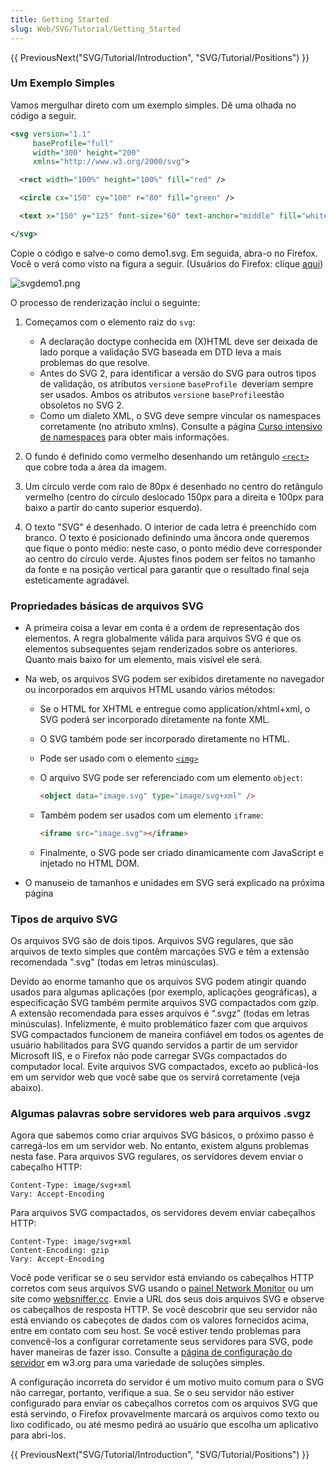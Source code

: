 ```yaml
---
title: Getting Started
slug: Web/SVG/Tutorial/Getting_Started
---
```


{{ PreviousNext("SVG/Tutorial/Introduction", "SVG/Tutorial/Positions") }}

### Um Exemplo Simples

Vamos mergulhar direto com um exemplo simples. Dê uma olhada no código a seguir.

```xml
<svg version="1.1"
     baseProfile="full"
     width="300" height="200"
     xmlns="http://www.w3.org/2000/svg">

  <rect width="100%" height="100%" fill="red" />

  <circle cx="150" cy="100" r="80" fill="green" />

  <text x="150" y="125" font-size="60" text-anchor="middle" fill="white">SVG</text>

</svg>
```

Copie o código e salve-o como demo1.svg. Em seguida, abra-o no Firefox. Você o verá como visto na figura a seguir. (Usuários do Firefox: clique [aqui](svgdemo1.xml))

![svgdemo1.png](svgdemo1.png)

O processo de renderização inclui o seguinte:

1. Começamos com o elemento raiz do `svg`:

   - A declaração doctype conhecida em (X)HTML deve ser deixada de lado porque a validação SVG baseada em DTD leva a mais problemas do que resolve.
   - Antes do SVG 2, para identificar a versão do SVG para outros tipos de validação, os atributos `version`e `baseProfile `deveriam sempre ser usados. Ambos os atributos `version`e `baseProfile`estão obsoletos no SVG 2.
   - Como um dialeto XML, o SVG deve sempre vincular os namespaces corretamente (no atributo xmlns). Consulte a página [Curso intensivo de namespaces](/pt-BR/docs/Web/SVG/Namespaces_Crash_Course) para obter mais informações.

2. O fundo é definido como vermelho desenhando um retângulo [`<rect>`](/pt-BR/docs//Web/SVG/Element/rect) que cobre toda a área da imagem.
3. Um círculo verde [<circle>](/pt-BR/docs//Web/SVG/Element/circle)com raio de 80px é desenhado no centro do retângulo vermelho (centro do círculo deslocado 150px para a direita e 100px para baixo a partir do canto superior esquerdo).
4. O texto "SVG" é desenhado. O interior de cada letra é preenchido com branco. O texto é posicionado definindo uma âncora onde queremos que fique o ponto médio: neste caso, o ponto médio deve corresponder ao centro do círculo verde. Ajustes finos podem ser feitos no tamanho da fonte e na posição vertical para garantir que o resultado final seja esteticamente agradável.

### Propriedades básicas de arquivos SVG

- A primeira coisa a levar em conta é a ordem de representação dos elementos. A regra globalmente válida para arquivos SVG é que os elementos subsequentes sejam renderizados sobre os anteriores. Quanto mais baixo for um elemento, mais visível ele será.
- Na web, os arquivos SVG podem ser exibidos diretamente no navegador ou incorporados em arquivos HTML usando vários métodos:

  - Se o HTML for XHTML e entregue como application/xhtml+xml, o SVG poderá ser incorporado diretamente na fonte XML.
  - O SVG também pode ser incorporado diretamente no HTML.
  - Pode ser usado com o elemento [`<img>`](/pt-BR/docs/Web/HTML/Element/img)
  - O arquivo SVG pode ser referenciado com um elemento `object`:

    ```html
    <object data="image.svg" type="image/svg+xml" />
    ```

  - Também podem ser usados ​​com um elemento `iframe`:

    ```html
    <iframe src="image.svg"></iframe>
    ```

  - Finalmente, o SVG pode ser criado dinamicamente com JavaScript e injetado no HTML DOM.

- O manuseio de tamanhos e unidades em SVG será explicado na próxima página

### Tipos de arquivo SVG

Os arquivos SVG são de dois tipos. Arquivos SVG regulares, que são arquivos de texto simples que contêm marcações SVG e têm a extensão recomendada ".svg" (todas em letras minúsculas).

Devido ao enorme tamanho que os arquivos SVG podem atingir quando usados ​​para algumas aplicações (por exemplo, aplicações geográficas), a especificação SVG também permite arquivos SVG compactados com gzip. A extensão recomendada para esses arquivos é “.svgz” (todas em letras minúsculas). Infelizmente, é muito problemático fazer com que arquivos SVG compactados funcionem de maneira confiável em todos os agentes de usuário habilitados para SVG quando servidos a partir de um servidor Microsoft IIS, e o Firefox não pode carregar SVGs compactados do computador local. Evite arquivos SVG compactados, exceto ao publicá-los em um servidor web que você sabe que os servirá corretamente (veja abaixo).

### Algumas palavras sobre servidores web para arquivos .svgz

Agora que sabemos como criar arquivos SVG básicos, o próximo passo é carregá-los em um servidor web. No entanto, existem alguns problemas nesta fase. Para arquivos SVG regulares, os servidores devem enviar o cabeçalho HTTP:

```http
Content-Type: image/svg+xml
Vary: Accept-Encoding
```

Para arquivos SVG compactados, os servidores devem enviar cabeçalhos HTTP:

```http
Content-Type: image/svg+xml
Content-Encoding: gzip
Vary: Accept-Encoding
```

Você pode verificar se o seu servidor está enviando os cabeçalhos HTTP corretos com seus arquivos SVG usando o [painel Network Monitor](https://firefox-source-docs.mozilla.org/devtools-user/network_monitor/index.html#headers) ou um site como [websniffer.cc](https://websniffer.cc/). Envie a URL dos seus dois arquivos SVG e observe os cabeçalhos de resposta HTTP. Se você descobrir que seu servidor não está enviando os cabeçotes de dados com os valores fornecidos acima, entre em contato com seu host. Se você estiver tendo problemas para convencê-los a configurar corretamente seus servidores para SVG, pode haver maneiras de fazer isso. Consulte a [página de configuração do servidor](https://www.w3.org/services/svg-server/) em w3.org para uma variedade de soluções simples.

A configuração incorreta do servidor é um motivo muito comum para o SVG não carregar, portanto, verifique a sua. Se o seu servidor não estiver configurado para enviar os cabeçalhos corretos com os arquivos SVG que está servindo, o Firefox provavelmente marcará os arquivos como texto ou lixo codificado, ou até mesmo pedirá ao usuário que escolha um aplicativo para abri-los.

{{ PreviousNext("SVG/Tutorial/Introduction", "SVG/Tutorial/Positions") }}
